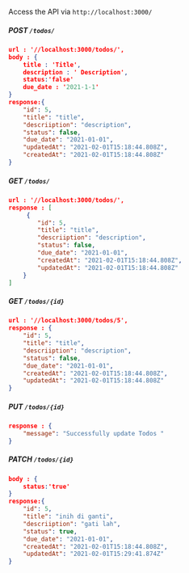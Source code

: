 Access the API via `http://localhost:3000/`






##### POST  `/todos/`

```json
url : '//localhost:3000/todos/',
body : {
    title : 'Title',
    description : ' Description',
    status:'false'
    due_date : '2021-1-1'
}
response:{
    "id": 5,
    "title": "title",
    "descriiption": "description",
    "status": false,
    "due_date": "2021-01-01",
    "updatedAt": "2021-02-01T15:18:44.808Z",
    "createdAt": "2021-02-01T15:18:44.808Z"
}
```

##### GET  `/todos/`

```json
url : '//localhost:3000/todos/',
response : [
     {
        "id": 5,
        "title": "title",
        "descriiption": "description",
        "status": false,
        "due_date": "2021-01-01",
        "createdAt": "2021-02-01T15:18:44.808Z",
        "updatedAt": "2021-02-01T15:18:44.808Z"
    }
]
```



##### GET `/todos/{id}`

```json
url : '//localhost:3000/todos/5',
response : {
    "id": 5,
    "title": "title",
    "descriiption": "description",
    "status": false,
    "due_date": "2021-01-01",
    "createdAt": "2021-02-01T15:18:44.808Z",
    "updatedAt": "2021-02-01T15:18:44.808Z"
}
```

##### PUT  `/todos/{id}`

```json
response : {
    "message": "Successfully update Todos "
}
```

##### PATCH `/todos/{id}`

```json
body : {
    status:'true'
}
response:{
    "id": 5,
    "title": "inih di ganti",
    "descriiption": "gati lah",
    "status": true,
    "due_date": "2021-01-01",
    "createdAt": "2021-02-01T15:18:44.808Z",
    "updatedAt": "2021-02-01T15:29:41.874Z"
}
```